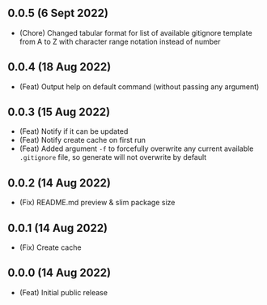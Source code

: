 ## 0.0.5 (6 Sept 2022)

-   (Chore) Changed tabular format for list of available gitignore template from A to Z with character range notation instead of number

## 0.0.4 (18 Aug 2022)

-   (Feat) Output help on default command (without passing any argument)

## 0.0.3 (15 Aug 2022)

-   (Feat) Notify if it can be updated
-   (Feat) Notify create cache on first run
-   (Feat) Added argument `-f` to forcefully overwrite any current available `.gitignore` file, so generate will not overwrite by default

## 0.0.2 (14 Aug 2022)

-   (Fix) README.md preview & slim package size

## 0.0.1 (14 Aug 2022)

-   (Fix) Create cache

## 0.0.0 (14 Aug 2022)

-   (Feat) Initial public release

